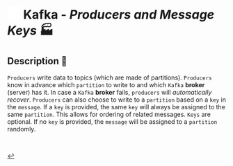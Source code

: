 # <img src="../../assets/img/kafka.png" width="30px"> **Kafka** - ***Producers*** *and* ***Message Keys*** 🏭

## **Description** 👀

`Producers` write data to topics (which are made of partitions). `Producers` know in advance which `partition` to write to and which `Kafka` **broker** (server) has it. In case a `Kafka` **broker** fails, `producers` will *automatically recover*. `Producers` can also choose to write to a `partition` based on a `key` in the `message`. If a `key` is provided, the same `key` will always be assigned to the same `partition`. This allows for ordering of related messages. `Keys` are optional. If no `key` is provided, the `message` will be assigned to a `partition` randomly. 

<!-- <br />

## **Basic** `Commands` 📝

<br />


## **Examples** 🧩
 -->

<br />


[↩️](../README.md)
